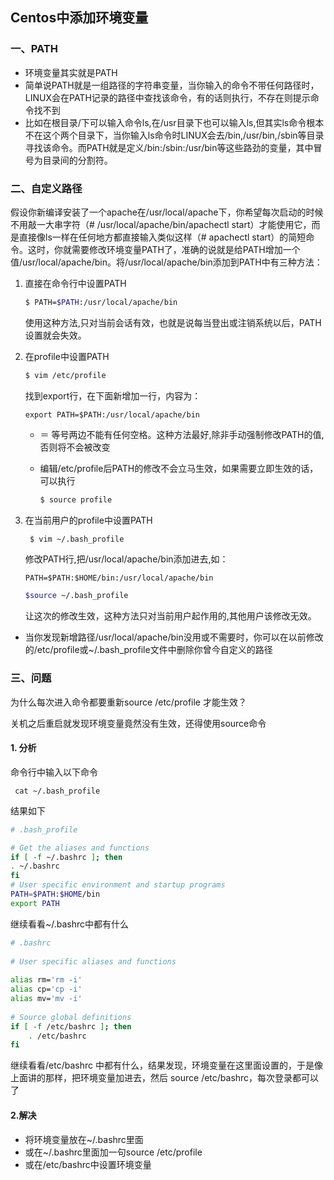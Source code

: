 ## Centos中添加环境变量

### 一、PATH

+ 环境变量其实就是PATH
+ 简单说PATH就是一组路径的字符串变量，当你输入的命令不带任何路径时，LINUX会在PATH记录的路径中查找该命令，有的话则执行，不存在则提示命令找不到
+ 比如在根目录/下可以输入命令ls,在/usr目录下也可以输入ls,但其实ls命令根本不在这个两个目录下，当你输入ls命令时LINUX会去/bin,/usr/bin,/sbin等目录寻找该命令。而PATH就是定义/bin:/sbin:/usr/bin等这些路劲的变量，其中冒号为目录间的分割符。

### 二、自定义路径

 假设你新编译安装了一个apache在/usr/local/apache下，你希望每次启动的时候不用敲一大串字符（# /usr/local/apache/bin/apachectl start）才能使用它，而是直接像ls一样在任何地方都直接输入类似这样（# apachectl start）的简短命令。这时，你就需要修改环境变量PATH了，准确的说就是给PATH增加一个值/usr/local/apache/bin。将/usr/local/apache/bin添加到PATH中有三种方法：

1. 直接在命令行中设置PATH

   ```bash
   $ PATH=$PATH:/usr/local/apache/bin
   ```

   使用这种方法,只对当前会话有效，也就是说每当登出或注销系统以后，PATH设置就会失效。

2. 在profile中设置PATH

   ```bash
   $ vim /etc/profile
   ```

   找到export行，在下面新增加一行，内容为：

   ``` 
   export PATH=$PATH:/usr/local/apache/bin
   ```

   + ＝ 等号两边不能有任何空格。这种方法最好,除非手动强制修改PATH的值,否则将不会被改变

   + 编辑/etc/profile后PATH的修改不会立马生效，如果需要立即生效的话，可以执行

     ```bash
     $ source profile
     ```

3. 在当前用户的profile中设置PATH

   ```bash
    $ vim ~/.bash_profile
   ```

   修改PATH行,把/usr/local/apache/bin添加进去,如：

   ```
   PATH=$PATH:$HOME/bin:/usr/local/apache/bin
   ```

   ```bash
   $source ~/.bash_profile
   ```

      让这次的修改生效，这种方法只对当前用户起作用的,其他用户该修改无效。 

+ 当你发现新增路径/usr/local/apache/bin没用或不需要时，你可以在以前修改的/etc/profile或~/.bash_profile文件中删除你曾今自定义的路径

### 三、问题

为什么每次进入命令都要重新source /etc/profile 才能生效？

关机之后重启就发现环境变量竟然没有生效，还得使用source命令

#### 1. 分析

命令行中输入以下命令

```
 cat ~/.bash_profile
```

结果如下

```bash
# .bash_profile 

# Get the aliases and functions
if [ -f ~/.bashrc ]; then  
. ~/.bashrc
fi
# User specific environment and startup programs
PATH=$PATH:$HOME/bin 
export PATH
```

继续看看~/.bashrc中都有什么

```bash
# .bashrc
 
# User specific aliases and functions
 
alias rm='rm -i'
alias cp='cp -i'
alias mv='mv -i'
 
# Source global definitions
if [ -f /etc/bashrc ]; then
    . /etc/bashrc
fi
```

继续看看/etc/bashrc 中都有什么，结果发现，环境变量在这里面设置的，于是像上面讲的那样，把环境变量加进去，然后 source /etc/bashrc，每次登录都可以了

#### 2.解决

+ 将环境变量放在~/.bashrc里面
+ 或在~/.bashrc里面加一句source /etc/profile
+ 或在/etc/bashrc中设置环境变量

